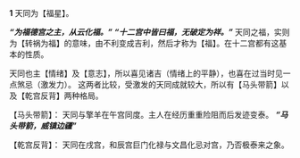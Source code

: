 **1**
天同为【福星】。

**_“为福德宫之主，从云化福。”_**
**_“十二宫中皆曰福，无破定为祥。”_**
天同之福，实则为【转祸为福】的意味，由不利变成吉利，然后才称为【福】。在十二宫都有这基本的性质。

天同也主【情绪】及【意志】，所以喜见诸吉（情绪上的平静），也喜在过当时见一点煞忌（激发力）。
这两者比较，受激发的天同成就较大，所以有【马头带箭】以及【乾宫反背】两种格局。

【马头带箭】：
天同与擎羊在午宫同度。主人在经历重重险阻而后发迹变泰。
**_“马头带箭，威镇边疆”_**

【乾宫反背】：
天同在戌宫，和辰宫巨门化禄与文昌化忌对宫，乃否极泰来之象。
